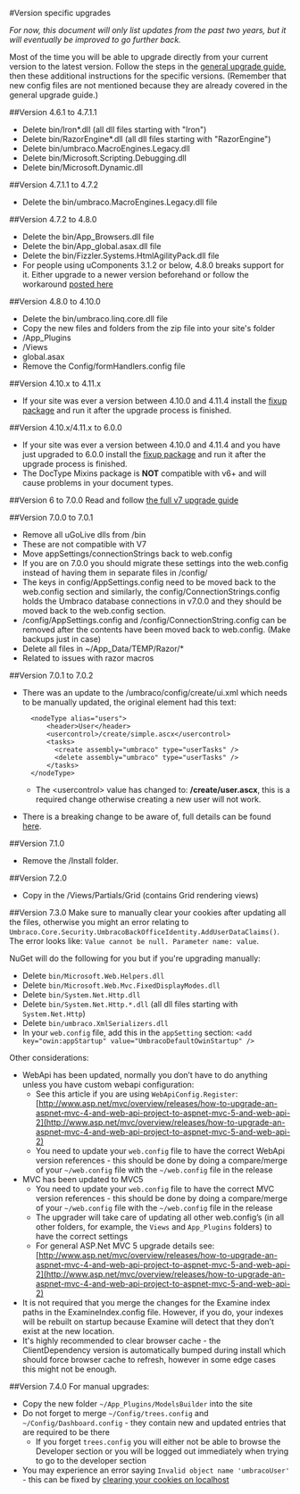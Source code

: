 #Version specific upgrades

*For now, this document will only list updates from the past two years, but it will eventually be improved to go further back.*

Most of the time you will be able to upgrade directly from your current version to the latest version. Follow the steps in the [general upgrade guide](general.md), then these additional instructions for the specific versions. (Remember that new config files are not mentioned because they are already covered in the general upgrade guide.)

##Version 4.6.1 to 4.7.1.1
* Delete bin/Iron*.dll (all dll files starting with "Iron")
* Delete bin/RazorEngine*.dll (all dll files starting with "RazorEngine")
* Delete bin/umbraco.MacroEngines.Legacy.dll
* Delete bin/Microsoft.Scripting.Debugging.dll
* Delete bin/Microsoft.Dynamic.dll

##Version 4.7.1.1 to 4.7.2
* Delete the bin/umbraco.MacroEngines.Legacy.dll file

##Version 4.7.2 to 4.8.0
* Delete the bin/App_Browsers.dll file
* Delete the bin/App_global.asax.dll file
* Delete the bin/Fizzler.Systems.HtmlAgilityPack.dll file
* For people using uComponents 3.1.2 or below, 4.8.0 breaks support for it. Either upgrade to a newer version beforehand or follow the workaround [posted here](http://our.umbraco.org/projects/backoffice-extensions/ucomponents/questionssuggestions/33021-Upgrading-to-Umbraco-48-breaks-support-for-uComponents)

##Version 4.8.0 to 4.10.0
* Delete the bin/umbraco.linq.core.dll file
* Copy the new files and folders from the zip file into your site's folder
 * /App_Plugins
 * /Views
 * global.asax
* Remove the Config/formHandlers.config file

##Version 4.10.x to 4.11.x
* If your site was ever a version between 4.10.0 and 4.11.4 install the [fixup package](http://our.umbraco.org/projects/developer-tools/path-fixup) and run it after the upgrade process is finished.

##Version 4.10.x/4.11.x to 6.0.0
* If your site was ever a version between 4.10.0 and 4.11.4 and you have just upgraded to 6.0.0 install the [fixup package](http://our.umbraco.org/projects/developer-tools/path-fixup) and run it after the upgrade process is finished.
* The DocType Mixins package is **NOT** compatible with v6+ and will cause problems in your document types.

##Version 6 to 7.0.0
Read and follow [the full v7 upgrade guide](upgrading-to-v7.md)

##Version 7.0.0 to 7.0.1
* Remove all uGoLive dlls from /bin
 * These are not compatible with V7
* Move appSettings/connectionStrings back to web.config
 * If you are on 7.0.0 you should migrate these settings into the web.config instead of having them in separate files in /config/
 * The keys in config/AppSettings.config need to be moved back to the web.config <appSettings> section and similarly, the config/ConnectionStrings.config holds the Umbraco database connections in v7.0.0 and they should be moved back to the web.config <connectionStrings> section.
 * /config/AppSettings.config and /config/ConnectionString.config can be removed after the contents have been moved back to web.config. (Make backups just in case)
* Delete all files in ~/App_Data/TEMP/Razor/*
 * Related to issues with razor macros

##Version 7.0.1 to 7.0.2

* There was an update to the /umbraco/config/create/ui.xml which needs to be manually updated, the original element had this text:

		<nodeType alias="users">
			<header>User</header>
			<usercontrol>/create/simple.ascx</usercontrol>
			<tasks>
			  <create assembly="umbraco" type="userTasks" />
			  <delete assembly="umbraco" type="userTasks" />
			</tasks>
		</nodeType>

	* The &lt;usercontrol&gt; value has changed to: **/create/user.ascx**, this is a required change otherwise creating a new user will not work.
* There is a breaking change to be aware of, full details can be found [here](http://umbraco.com/follow-us/blog-archive/2014/1/17/heads-up,-breaking-change-coming-in-702-and-62.aspx).


##Version 7.1.0
* Remove the /Install folder.

##Version 7.2.0
* Copy in the /Views/Partials/Grid (contains Grid rendering views)

##Version 7.3.0
Make sure to manually clear your cookies after updating all the files, otherwise you might an error relating to `Umbraco.Core.Security.UmbracoBackOfficeIdentity.AddUserDataClaims()`. The error looks like: `Value cannot be null. Parameter name: value`.

NuGet will do the following for you but if you're upgrading manually:

* Delete `bin/Microsoft.Web.Helpers.dll`
* Delete `bin/Microsoft.Web.Mvc.FixedDisplayModes.dll`
* Delete `bin/System.Net.Http.dll`
* Delete `bin/System.Net.Http.*.dll` (all dll files starting with `System.Net.Http`)
* Delete `bin/umbraco.XmlSerializers.dll`
* In your `web.config` file, add this in the `appSetting` section: `<add key="owin:appStartup" value="UmbracoDefaultOwinStartup" />`

Other considerations:

* WebApi has been updated, normally you don’t have to do anything unless you have custom webapi configuration:
  * See this article if you are using `WebApiConfig.Register`: [http://www.asp.net/mvc/overview/releases/how-to-upgrade-an-aspnet-mvc-4-and-web-api-project-to-aspnet-mvc-5-and-web-api-2](http://www.asp.net/mvc/overview/releases/how-to-upgrade-an-aspnet-mvc-4-and-web-api-project-to-aspnet-mvc-5-and-web-api-2) 
  * You need to update your `web.config` file to have the correct WebApi version references - this should be done by doing a compare/merge of your `~/web.config` file with the `~/web.config` file in the release
* MVC has been updated to MVC5
  * You need to update your `web.config` file to have the correct MVC version references - this should be done by doing a compare/merge of your `~/web.config` file with the `~/web.config` file in the release
  * The upgrader will take care of updating all other web.config’s (in all other folders, for example, the `Views` and `App_Plugins` folders) to have the correct settings
  * For general ASP.Net MVC 5 upgrade details see: [http://www.asp.net/mvc/overview/releases/how-to-upgrade-an-aspnet-mvc-4-and-web-api-project-to-aspnet-mvc-5-and-web-api-2](http://www.asp.net/mvc/overview/releases/how-to-upgrade-an-aspnet-mvc-4-and-web-api-project-to-aspnet-mvc-5-and-web-api-2) 
* It is not required that you merge the changes for the Examine index paths in the ExamineIndex.config file. However, if you do, your indexes will be rebuilt on startup because Examine will detect that they don’t exist at the new location.
* It's highly recommended to clear browser cache - the ClientDependency version is automatically bumped during install which should force browser cache to refresh, however in some edge cases this might not be enough.

##Version 7.4.0
For manual upgrades: 

* Copy the new folder `~/App_Plugins/ModelsBuilder` into the site
* Do not forget to merge `~/Config/trees.config` and `~/Config/Dashboard.config` - they contain new and updated entries that are required to be there
  * If you forget `trees.config` you will either not be able to browse the Developer section or you will be logged out immediately when trying to go to the developer section
* You may experience an error saying `Invalid object name 'umbracoUser'` - this can be fixed by [clearing your cookies on localhost](http://issues.umbraco.org/issue/U4-8031)
  
